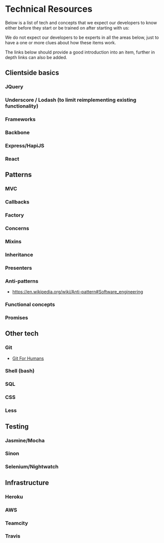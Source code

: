# Technical Resources

Below is a list of tech and concepts that we expect our developers to know either before they start or be trained on after starting with us:

We do not expect our developers to be experts in all the areas below, just to have a one or more clues about how these items work.

The links below should provide a good introduction into an item, further in depth links can also be added.

## Clientside basics

### JQuery

### Underscore / Lodash (to limit reimplementing existing functionality)

### Frameworks

### Backbone

### Express/HapiJS

### React

## Patterns

### MVC

### Callbacks

### Factory

### Concerns

### Mixins

### Inheritance

### Presenters

### Anti-patterns

* https://en.wikipedia.org/wiki/Anti-pattern#Software_engineering

### Functional concepts

### Promises

## Other tech

### Git

* [Git For Humans](https://speakerdeck.com/dancork/2015)

### Shell (bash)

### SQL

### CSS

### Less

## Testing

### Jasmine/Mocha

### Sinon

### Selenium/Nightwatch

## Infrastructure

### Heroku

### AWS

### Teamcity

### Travis
